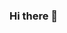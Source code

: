 ### Hi there 👋

<!--
**Adeniyi-mustapha/Adeniyi-mustapha** is a ✨ _special_ ✨ repository because its `README.md` (this file) appears on your GitHub profile.

Here are some ideas to get you started:

- 🔭 I’m currently working on website design
- 🌱 I’m currently learning javascript
- 👯 I’m looking to collaborate on ...
- 🤔 I’m looking for help with money and who to design for
- 💬 Ask me about anything
- 📫 How to reach me: +2349013923033
- 😄 Pronouns: account number:9013923033
- ⚡ Fun fact: ...
-->
